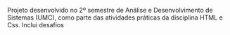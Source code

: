 Projeto desenvolvido no 2º semestre de Análise e Desenvolvimento de Sistemas (UMC), como parte das atividades práticas da disciplina HTML e Css.
Inclui desafios
